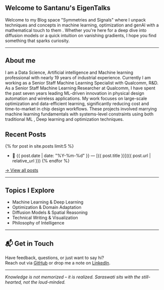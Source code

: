 ##  Welcome to Santanu's EigenTalks 

Welcome to my Blog space "Symmetries and Signals" where I unpack techniques and concepts in machine learning, optimization and genAI with a mathematical touch to them . Whether you're here for a deep dive into diffusion models or a quick intuition on vanishing gradients, I hope you find something that sparks curiosity.

---

## About me 
I am a Data Science, Artificial intelligence and Machine learning professional with nearly 19 years of industrial experience. Currently I am working as a Senior Staff Machine Learning Specialist with Qualcomm, R&D. As a Senior Staff Machine Learning Researcher at Qualcomm, I have spent the past seven years leading ML-driven innovation in physical design automation and wireless applications. My work focuses on large-scale optimization and data-efficient learning, significantly reducing cost and time-to-market in chip design workflows. These projects involved marrying machine learning fundamentals with systems-level constraints using both traditional ML , Deep learning and optimization techniques.


## Recent Posts 

{% for post in site.posts limit:5 %}
- 📅 {{ post.date | date: "%Y-%m-%d" }} — [{{ post.title }}]({{ post.url | relative_url }})
{% endfor %}

[→ View all posts](/blog)

---

## Topics I Explore

- Machine Learning & Deep Learning  
- Optimization & Domain Adaptation  
- Diffusion Models & Spatial Reasoning  
- Technical Writing & Visualization  
- Philosophy of Intelligence

---

## 📬 Get in Touch

Have feedback, questions, or just want to say hi?  
Reach out via [GitHub](https://github.com/santanupattanayak) or drop me a note on [LinkedIn](https://www.linkedin.com/in/santanupattanayak/).

---

*Knowledge is not memorized – it is realized. Saraswati sits with the still-hearted, not the loud-minded.*
